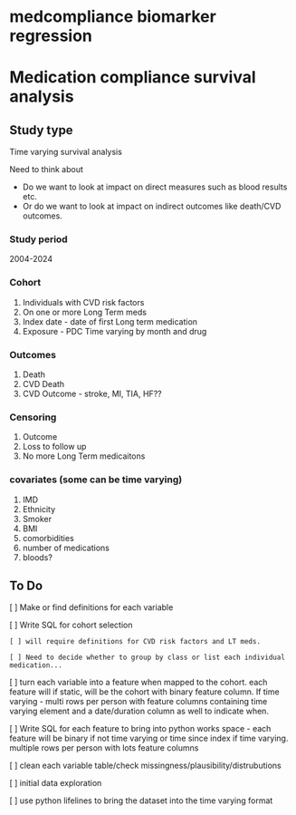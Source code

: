 # medcompliance biomarker regression





# Medication compliance survival analysis
## Study type
Time varying survival analysis

Need to think about
- Do we want to look at impact on direct measures such as blood results etc.
- Or do we want to look at impact on indirect outcomes like death/CVD outcomes.

### Study period
2004-2024

### Cohort
1. Individuals with CVD risk factors
2. On one or more Long Term meds
3. Index date - date of first Long term medication
4. Exposure - PDC Time varying by month and drug

### Outcomes
1. Death
2. CVD Death
3. CVD Outcome - stroke, MI, TIA, HF??

### Censoring
1. Outcome
2. Loss to follow up
3. No more Long Term medicaitons

### covariates (some can be time varying)
1. IMD
2. Ethnicity
3. Smoker
4. BMI
5. comorbidities
6. number of medications
7. bloods?


## To Do
[ ] Make or find definitions for each variable

[ ] Write SQL for cohort selection

    [ ] will require definitions for CVD risk factors and LT meds.

    [ ] Need to decide whether to group by class or list each individual medication...

[ ] turn each variable into a feature when mapped to the cohort. each feature will if static, will be the cohort with binary feature column. If time varying - multi rows per person with feature columns containing time varying element and a date/duration column as well to indicate when.

[ ] Write SQL for each feature to bring into python works space - each feature will be binary if not time varying or time since index if time varying. multiple rows per person with lots feature columns

[ ] clean each variable table/check missingness/plausibility/distrubutions

[ ] initial data exploration

[ ] use python lifelines to bring the dataset into the time varying format
